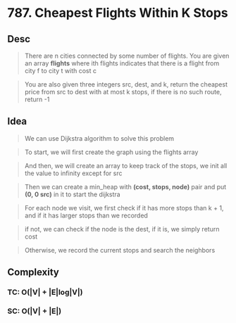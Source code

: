 # 787. Cheapest Flights Within K Stops

## Desc

> There are n cities connected by some number of flights. You are given an array **flights** where ith flights indicates that there is a flight from city f to city t with cost c

> You are also given three integers src, dest, and k, return the cheapest price from src to dest with at most k stops, if there is no such route, return -1

## Idea

> We can use Dijkstra algorithm to solve this problem

> To start, we will first create the graph using the flights array

> And then, we will create an array to keep track of the stops, we init all the value to infinity except for src

> Then we can create a min_heap with **(cost, stops, node)** pair and put **(0, 0 src)** in it to start the dijkstra

> For each node we visit, we first check if it has more stops than k + 1, and if it has larger stops than we recorded

> if not, we can check if the node is the dest, if it is, we simply return cost

> Otherwise, we record the current stops and search the neighbors

## Complexity

### TC: O(|V| + |E|log|V|)
### SC: O(|V| + |E|)